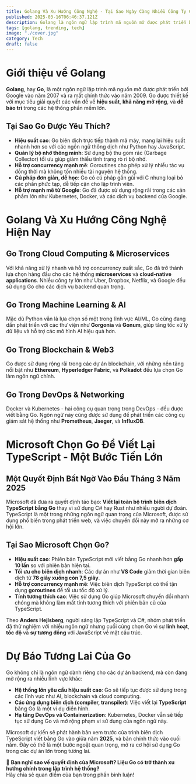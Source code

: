 ```yaml
---
title: Golang Và Xu Hướng Công Nghệ - Tại Sao Ngày Càng Nhiều Công Ty Chọn Go?
published: 2025-03-16T06:46:37.121Z
description: Golang là ngôn ngữ lập trình mã nguồn mở được phát triển bởi Google vào năm 2007 và ra mắt chính thức vào năm 2009. Go được thiết kế để giải quyết các vấn đề về hiệu suất, khả năng mở rộng và dễ bảo trì trong các hệ thống phần mềm lớn. Hãy cùng tìm hiểu cách sử dụng chúng để quản lý mã nguồn hiệu quả hơn!
tags: [golang, trending, tech]
image: "./cover.jpg"
category: Tech
draft: false
---
```


# **Giới thiệu về Golang**
**Golang**, hay **Go**, là một ngôn ngữ lập trình mã nguồn mở được phát triển bởi Google vào năm 2007 và ra mắt chính thức vào năm 2009. Go được thiết kế với mục tiêu giải quyết các vấn đề về **hiệu suất**, **khả năng mở rộng**, và **dễ bảo trì** trong các hệ thống phần mềm lớn.

## **Tại Sao Go Được Yêu Thích?**
- **Hiệu suất cao**: Go biên dịch trực tiếp thành mã máy, mang lại hiệu suất nhanh hơn so với các ngôn ngữ thông dịch như Python hay JavaScript.
- **Quản lý bộ nhớ thông minh**: Sử dụng bộ thu gom rác (Garbage Collector) tối ưu giúp giảm thiểu tình trạng rò rỉ bộ nhớ.
- **Hỗ trợ concurrency mạnh mẽ**: Goroutines cho phép xử lý nhiều tác vụ đồng thời mà không tốn nhiều tài nguyên hệ thống.
- **Cú pháp đơn giản, dễ học**: Go có cú pháp gần gũi với C nhưng loại bỏ các phần phức tạp, dễ tiếp cận cho lập trình viên.
- **Hỗ trợ mạnh mẽ từ Google**: Go đã được sử dụng rộng rãi trong các sản phẩm lớn như Kubernetes, Docker, và các dịch vụ backend của Google.

# **Golang Và Xu Hướng Công Nghệ Hiện Nay**

## **Go Trong Cloud Computing & Microservices**
Với khả năng xử lý nhanh và hỗ trợ concurrency xuất sắc, Go đã trở thành lựa chọn hàng đầu cho các hệ thống **microservices** và **cloud-native applications**. Nhiều công ty lớn như Uber, Dropbox, Netflix, và Google đều sử dụng Go cho các dịch vụ backend quan trọng.

## **Go Trong Machine Learning & AI**
Mặc dù Python vẫn là lựa chọn số một trong lĩnh vực AI/ML, Go cũng đang dần phát triển với các thư viện như **Gorgonia** và **Gonum**, giúp tăng tốc xử lý dữ liệu và hỗ trợ các mô hình AI hiệu quả hơn.

## **Go Trong Blockchain & Web3**
Go được sử dụng rộng rãi trong các dự án blockchain, với những nền tảng nổi bật như **Ethereum**, **Hyperledger Fabric**, và **Polkadot** đều lựa chọn Go làm ngôn ngữ chính.

## **Go Trong DevOps & Networking**
Docker và Kubernetes - hai công cụ quan trọng trong DevOps - đều được viết bằng Go. Ngôn ngữ này cũng được sử dụng để phát triển các công cụ giám sát hệ thống như **Prometheus**, **Jaeger**, và **InfluxDB**.

# **Microsoft Chọn Go Để Viết Lại TypeScript - Một Bước Tiến Lớn**

## **Một Quyết Định Bất Ngờ Vào Đầu Tháng 3 Năm 2025**

Microsoft đã đưa ra quyết định táo bạo: **Viết lại toàn bộ trình biên dịch TypeScript bằng Go** thay vì sử dụng C# hay Rust như nhiều người dự đoán. TypeScript là một trong những ngôn ngữ quan trọng của Microsoft, được sử dụng phổ biến trong phát triển web, và việc chuyển đổi này mở ra những cơ hội lớn.

## **Tại Sao Microsoft Chọn Go?**
- **Hiệu suất cao**: Phiên bản TypeScript mới viết bằng Go nhanh hơn **gấp 10 lần** so với phiên bản hiện tại.
- **Tối ưu cho biên dịch nhanh**: Các dự án như **VS Code** giảm thời gian biên dịch từ **78 giây xuống còn 7,5 giây**.
- **Hỗ trợ concurrency mạnh mẽ**: Việc biên dịch TypeScript có thể tận dụng **goroutines** để tối ưu tốc độ xử lý.
- **Tính tương thích cao**: Việc sử dụng Go giúp Microsoft chuyển đổi nhanh chóng mà không làm mất tính tương thích với phiên bản cũ của TypeScript.

Theo **Anders Hejlsberg**, người sáng lập TypeScript và C#, nhóm phát triển đã thử nghiệm với nhiều ngôn ngữ nhưng cuối cùng chọn Go vì sự **linh hoạt**, **tốc độ** và **sự tương đồng** với JavaScript về mặt cấu trúc.

# **Dự Báo Tương Lai Của Go**

Go không chỉ là ngôn ngữ dành riêng cho các dự án backend, mà còn đang mở rộng ra nhiều lĩnh vực khác:

- **Hệ thống lớn yêu cầu hiệu suất cao**: Go sẽ tiếp tục được sử dụng trong các lĩnh vực như AI, blockchain và cloud computing.
- **Các ứng dụng biên dịch (compiler, transpiler)**: Việc viết lại **TypeScript** bằng Go là một ví dụ điển hình.
- **Hạ tầng DevOps và Containerization**: Kubernetes, Docker vẫn sẽ tiếp tục sử dụng Go và mở rộng phạm vi sử dụng của ngôn ngữ này.

Microsoft dự kiến sẽ phát hành bản xem trước của trình biên dịch TypeScript viết bằng Go vào giữa năm **2025**, và bản chính thức vào cuối năm. Đây có thể là một bước ngoặt quan trọng, mở ra cơ hội sử dụng Go trong các dự án lớn trong tương lai.

🚀 **Bạn nghĩ sao về quyết định của Microsoft? Liệu Go có trở thành xu hướng chính trong lập trình hệ thống?**  
Hãy chia sẻ quan điểm của bạn trong phần bình luận!